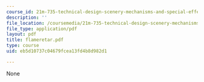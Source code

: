 ```yaml
---
course_id: 21m-735-technical-design-scenery-mechanisms-and-special-effects-spring-2004
description: ''
file_location: /coursemedia/21m-735-technical-design-scenery-mechanisms-and-special-effects-spring-2004/eb5d10737c04679fcea13fd4b8d982d1_flameretar.pdf
file_type: application/pdf
layout: pdf
title: flameretar.pdf
type: course
uid: eb5d10737c04679fcea13fd4b8d982d1

---
```

None